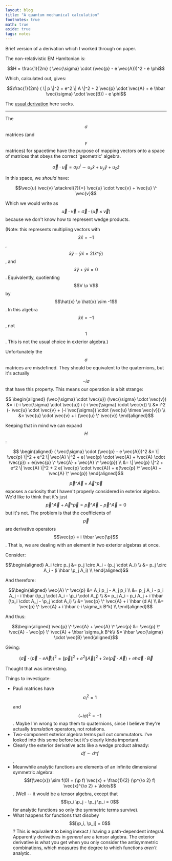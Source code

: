 ```yaml
---
layout: blog
title: "A quantum mechanical calculation"
footnotes: true
math: true
aside: true
tags: notes
---
```


Brief version of a derivation which I worked through on paper.

The non-relativistic EM Hamltonian is:

$$H = \frac{1}{2m} ( \vec{\sigma} \cdot (\vec{p} - e \vec{A}))^2 - e \phi$$

Which, calculated out, gives:

$$\frac{1}{2m} ( \| p \|^2 + e^2 \| A \|^2 + 2 \vec{p} \cdot \vec{A} + e \hbar \vec{\sigma} \cdot \vec{B}) - e \phi$$

The [usual derivation](https://quantummechanics.ucsd.edu/ph130a/130_notes/node479.html) here sucks.

-------------

The $$\sigma$$ matrices (and $$\gamma$$ matrices) for spacetime have the purpose of mapping vectors onto a space of matrices that obeys the correct 'geometric' algebra.

$$\vec{\sigma} \cdot \vec{u} = \sigma_i u^i \sim u_x \hat{x} + u_y \hat{y} + u_z \hat{z}$$

In this space, we _should_ have:

$$\vec{u} \vec{v} \stackrel{?}{=} \vec{u} \cdot \vec{v} + \vec{u} \^ \vec{v}$$

Which we would write as $$\vec{u} \cdot \vec{v} + \vec{\sigma} \cdot (\vec{u} \times \vec{v})$$ because we don't know how to represent wedge products.

(Note: this represents multipling vectors with $$\hat{x} \hat{x} = -1$$, $$\hat{x} \hat{y} - \hat{y} \hat{x} = 2 (\hat{x} \^ \hat{y})$$, and $$\hat{x} \hat{y} + \hat{y} \hat{x} = 0$$. Equivalently, quotienting $$V \o V$$ by $$\hat{x} \o \hat{x} \sim -1$$. In this algebra $$\hat{x} \hat{x} = -1$$, not $$1$$. This is not the usual choice in exterior algebra.)

Unfortunately the $$\sigma$$ matrices are misdefined. They should be equivalent to the quaternions, but it's actually $$-i \sigma$$ that have this property. This means our operation is a bit strange:

$$
\begin{aligned}
(\vec{\sigma} \cdot \vec{u}) (\vec{\sigma} \cdot \vec{v}) 
&= i (-i \vec{\sigma} \cdot \vec{u}) i (-i \vec{\sigma} \cdot \vec{v}) \\
&= i^2 (- \vec{u} \cdot \vec{v} + (-i \vec{\sigma}) \cdot (\vec{u} \times \vec{v})) \\
&= \vec{u} \cdot \vec{v} + i (\vec{u} \^ \vec{v})
\end{aligned}$$

Keeping that in mind we can expand $$H$$:

$$ \begin{aligned}
( \vec{\sigma} \cdot (\vec{p} - e \vec{A}))^2 &= \| \vec{p} \|^2 + e^2 \| \vec{A} \|^2 + e( \vec{p} \cdot \vec{A} + \vec{A} \cdot \vec{p}) + e(\vec{p} \^ \vec{A} + \vec{A} \^ \vec{p}) \\
&= \| \vec{p} \|^2 + e^2 \| \vec{A} \|^2 + 2 e( \vec{p} \cdot \vec{A}) + e(\vec{p} \^ \vec{A} + \vec{A} \^ \vec{p})
\end{aligned}$$

$$\vec{p} \^ \vec{A} + \vec{A} \^ \vec{p}$$ exposes a curiosity that I haven't properly considered in exterior algebra. We'd like to think that it's just $$\vec{p} \^ \vec{A} + \vec{A} \^ \vec{p} = \vec{p} \^ \vec{A} - \vec{p} \^ \vec{A} = 0$$ but it's not. The problem is that the coefficients of $$\vec{p}$$ are derivative operators $$\vec{p} = i \hbar \vec{\p}$$. That is, we are dealing with an element in two exterior algebras at once.

Consider:

$$\begin{aligned}
A_i \circ p_j &= p_j \circ  A_i - (p_j \cdot A_i) \\
&= p_j \circ A_i - (i \hbar \p_j A_i) \\
\end{aligned}$$

And therefore:

$$\begin{aligned}
\vec{A} \^ \vec{p} &= A_i p_j - A_j p_i \\
&= p_j A_i - p_i A_j - i \hbar (\p_j \cdot A_i - \p_i \cdot A_j) \\
&= p_j A_i - p_i A_j + i \hbar (\p_i \cdot A_j - \p_j \cdot A_i) \\
&= \vec{p} \^ \vec{A} + i \hbar (d A) \\
&= \vec{p} \^ \vec{A} + i \hbar (-i \sigma_k B^k) \\
\end{aligned}$$

And thus:

$$\begin{aligned}
\vec{p} \^ \vec{A} + \vec{A} \^ \vec{p} &= \vec{p} \^ \vec{A} - \vec{p} \^ \vec{A} + \hbar \sigma_k B^k\\
&= \hbar \vec{\sigma} \cdot \vec{B}
\end{aligned}$$

Giving:

$$( \vec{\sigma} \cdot (\vec{p} - e \vec{A}))^2 = \| \vec{p} \|^2 + e^2 \| \vec{A} \|^2 + 2 e( \vec{p} \cdot \vec{A}) + e \hbar \vec{\sigma} \cdot \vec{B}$$

Thought that was interesting.

Things to investigate:

* Pauli matrices have $$\sigma_i^2 = 1$$ and $$(-i \sigma)^2 = -1$$. Maybe I'm wrong to map them to quaternions, since I believe they're actually _translation_ operators, not rotations.
* Two-component exterior algebra terms pull out commutators. I've looked into this some before but it's clearly kinda important.
* Clearly the exterior derivative acts like a wedge product already: $$d f \sim d \^ f$$. 
* Meanwhile analytic functions are elements of an infinite dimensional symmetric algebra: $$f(\vec{x}) \sim f(0) + (\p f) \vec{x} + \frac{1}{2} (\p^{\o 2} f) \vec{x}^{\o 2} + \ldots$$. (Well -- it would be a tensor algebra, except that $$\p_i \p_j - \p_j \p_i = 0$$ for analytic functions so only the symmetric terms survive).
* What happens for functions that disobey $$[\p_i, \p_j] = 0$$? This is equivalent to being inexact / having a path-dependent integral. Apparently derivatives in _general_ are a tensor algebra. The exterior derivative is what you get when you only consider the antisymmetric combinations, which measures the degree to which functions _aren't_ analytic.
